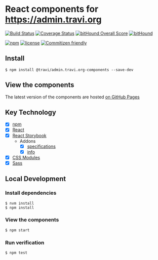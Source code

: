 # React components for https://admin.travi.org

[![Build Status](https://img.shields.io/travis/travi/admin.travi.org-components.svg?style=flat)](https://travis-ci.org/travi/admin.travi.org-components)
[![Coverage Status](http://img.shields.io/coveralls/travi/admin.travi.org-components.svg?style=flat)](https://coveralls.io/r/travi/admin.travi.org-components?branch=master)
[![bitHound Overall Score](https://www.bithound.io/github/travi/admin.travi.org-components/badges/score.svg)](https://www.bithound.io/github/travi/admin.travi.org-components)
[![bitHound](https://img.shields.io/bithound/dependencies/github/travi/admin.travi.org-components.svg?maxAge=2592000)](https://www.bithound.io/github/travi/admin.travi.org-components)

[![npm](https://img.shields.io/npm/v/@travi/admin.travi.org-components.svg?maxAge=2592000)](https://www.npmjs.com/package/@travi/admin.travi.org-components)
[![license](https://img.shields.io/github/license/travi/admin.travi.org-components.svg)](LICENSE)
[![Commitizen friendly](https://img.shields.io/badge/commitizen-friendly-brightgreen.svg)](http://commitizen.github.io/cz-cli/)


## Install
```
$ npm install @travi/admin.travi.org-components --save-dev
```

## View the components

The latest version of the components are hosted [on GitHub Pages](https://travi.github.io/admin.travi.org-components)

## Key Technology
- [x] [npm](https://npmjs.com)
- [x] [React](https://facebook.github.io/react/)
- [x] [React Storybook](https://github.com/kadirahq/react-storybook)
    * Addons
        - [x] [specifications](https://github.com/mthuret/storybook-addon-specifications)
        - [x] [info](https://github.com/kadirahq/react-storybook-addon-info)
- [x] [CSS Modules](https://github.com/css-modules/css-modules)
- [x] [Sass](http://sass-lang.com/)

## Local Development

### Install dependencies

```
$ nvm install
$ npm install
```

### View the components
```
$ npm start
```

### Run verification
```
$ npm test
```
